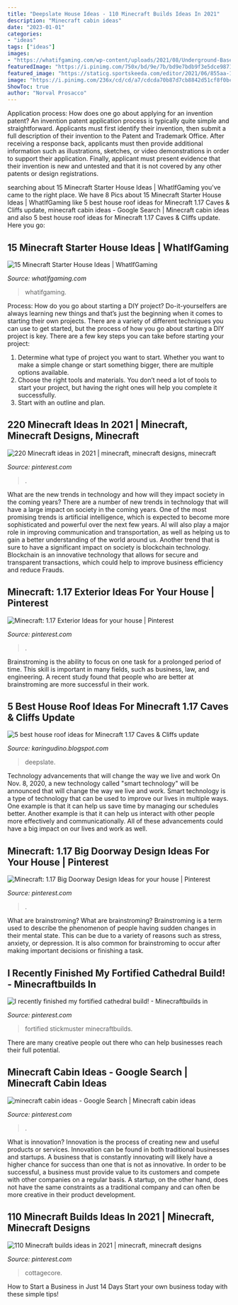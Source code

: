 ```yaml
---
title: "Deepslate House Ideas - 110 Minecraft Builds Ideas In 2021"
description: "Minecraft cabin ideas"
date: "2023-01-01"
categories:
- "ideas"
tags: ["ideas"]
images:
- "https://whatifgaming.com/wp-content/uploads/2021/08/Underground-Base-1392x783.jpg"
featuredImage: "https://i.pinimg.com/750x/bd/9e/7b/bd9e7bdb9f3e5dce9871a715cb2241cd.jpg"
featured_image: "https://staticg.sportskeeda.com/editor/2021/06/855aa-16237426488715.png"
image: "https://i.pinimg.com/236x/cd/cd/a7/cdcda70b87d7cb8842d51cf8f0bce116.jpg"
ShowToc: true
author: "Norval Prosacco"
---
```



Application process: How does one go about applying for an invention patent?
An invention patent application process is typically quite simple and straightforward. Applicants must first identify their invention, then submit a full description of their invention to the Patent and Trademark Office. After receiving a response back, applicants must then provide additional information such as illustrations, sketches, or video demonstrations in order to support their application. Finally, applicant must present evidence that their invention is new and untested and that it is not covered by any other patents or design registrations.

	

		
searching about 15 Minecraft Starter House Ideas | WhatIfGaming you've came to the right place. We have 8 Pics about 15 Minecraft Starter House Ideas | WhatIfGaming like 5 best house roof ideas for Minecraft 1.17 Caves &amp; Cliffs update, minecraft cabin ideas - Google Search | Minecraft cabin ideas and also 5 best house roof ideas for Minecraft 1.17 Caves &amp; Cliffs update. Here you go:
		
    
## 15 Minecraft Starter House Ideas | WhatIfGaming

<img loading=lazy src="https://whatifgaming.com/wp-content/uploads/2021/08/Underground-Base-1392x783.jpg" onerror="this.onerror=null;this.src='https://tse2.mm.bing.net/th?id=OIP.nlQRN3TYEMtP8847GnPBYgHaEK&amp;pid=15.1';" alt="15 Minecraft Starter House Ideas | WhatIfGaming">

_Source: whatifgaming.com_

>whatifgaming. 

	

Process: How do you go about starting a DIY project?
Do-it-yourselfers are always learning new things and that’s just the beginning when it comes to starting their own projects. There are a variety of different techniques you can use to get started, but the process of how you go about starting a DIY project is key. 
There are a few key steps you can take before starting your project:

1. Determine what type of project you want to start. Whether you want to make a simple change or start something bigger, there are multiple options available.
2. Choose the right tools and materials. You don’t need a lot of tools to start your project, but having the right ones will help you complete it successfully. 
3. Start with an outline and plan.

    
## 220 Minecraft Ideas In 2021 | Minecraft, Minecraft Designs, Minecraft

<img loading=lazy src="https://i.pinimg.com/236x/cd/cd/a7/cdcda70b87d7cb8842d51cf8f0bce116.jpg" onerror="this.onerror=null;this.src='https://tse4.mm.bing.net/th?id=OIP.j_LJuQCDDEa8_f_8xAoh_wAAAA&amp;pid=15.1';" alt="220 Minecraft ideas in 2021 | minecraft, minecraft designs, minecraft">

_Source: pinterest.com_

>. 

	

What are the new trends in technology and how will they impact society in the coming years?
There are a number of new trends in technology that will have a large impact on society in the coming years. One of the most promising trends is artificial intelligence, which is expected to become more sophisticated and powerful over the next few years. AI will also play a major role in improving communication and transportation, as well as helping us to gain a better understanding of the world around us. Another trend that is sure to have a significant impact on society is blockchain technology. Blockchain is an innovative technology that allows for secure and transparent transactions, which could help to improve business efficiency and reduce Frauds.

    
## Minecraft: 1.17 Exterior Ideas For Your House | Pinterest

<img loading=lazy src="https://i.pinimg.com/750x/bd/9e/7b/bd9e7bdb9f3e5dce9871a715cb2241cd.jpg" onerror="this.onerror=null;this.src='https://tse3.mm.bing.net/th?id=OIP.KnHDCUhe4pyJKa9qn7_8vAHaNL&amp;pid=15.1';" alt="Minecraft: 1.17 Exterior Ideas for your house | Pinterest">

_Source: pinterest.com_

>. 

	

Brainstroming is the ability to focus on one task for a prolonged period of time. This skill is important in many fields, such as business, law, and engineering. A recent study found that people who are better at brainstroming are more successful in their work.

    
## 5 Best House Roof Ideas For Minecraft 1.17 Caves &amp; Cliffs Update

<img loading=lazy src="https://staticg.sportskeeda.com/editor/2021/06/855aa-16237426488715.png" onerror="this.onerror=null;this.src='https://tse2.mm.bing.net/th?id=OIP.jXXiPjQAaiujktQdD8z6FgHaEK&amp;pid=15.1';" alt="5 best house roof ideas for Minecraft 1.17 Caves &amp; Cliffs update">

_Source: karingudino.blogspot.com_

>deepslate. 

	

Technology advancements that will change the way we live and work
On Nov. 8, 2020, a new technology called "smart technology" will be announced that will change the way we live and work. Smart technology is a type of technology that can be used to improve our lives in multiple ways. One example is that it can help us save time by managing our schedules better. Another example is that it can help us interact with other people more effectively and communicationally. All of these advancements could have a big impact on our lives and work as well.

    
## Minecraft: 1.17 Big Doorway Design Ideas For Your House | Pinterest

<img loading=lazy src="https://i.pinimg.com/750x/df/f2/dd/dff2ddfca596c9992ca65af2ad4ff7a1.jpg" onerror="this.onerror=null;this.src='https://tse4.mm.bing.net/th?id=OIP.Pg9jNSapmbFDAdJwj6iS8wHaKZ&amp;pid=15.1';" alt="Minecraft: 1.17 Big Doorway Design Ideas for your house | Pinterest">

_Source: pinterest.com_

>. 

	

What are brainstroming?
What are brainstroming? Brainstroming is a term used to describe the phenomenon of people having sudden changes in their mental state. This can be due to a variety of reasons such as stress, anxiety, or depression. It is also common for brainstroming to occur after making important decisions or finishing a task.

    
## I Recently Finished My Fortified Cathedral Build! - Minecraftbuilds In

<img loading=lazy src="https://i.pinimg.com/originals/2e/50/b2/2e50b29445b192a4d80a7256e55243eb.png" onerror="this.onerror=null;this.src='https://tse1.mm.bing.net/th?id=OIP.KCdV59o2Ic1f3P27fj8xMgHaNK&amp;pid=15.1';" alt="I recently finished my fortified cathedral build! - Minecraftbuilds in">

_Source: pinterest.com_

>fortified stickmuster minecraftbuilds. 

	

There are many creative people out there who can help businesses reach their full potential.

    
## Minecraft Cabin Ideas - Google Search | Minecraft Cabin Ideas

<img loading=lazy src="https://i.pinimg.com/originals/a7/fc/ca/a7fccadecaaa8444b945cf3c582ce10f.png" onerror="this.onerror=null;this.src='https://tse2.mm.bing.net/th?id=OIP.XNwjcMfk2o3vffrBe_9haAHaEK&amp;pid=15.1';" alt="minecraft cabin ideas - Google Search | Minecraft cabin ideas">

_Source: pinterest.com_

>. 

	

What is innovation?
Innovation is the process of creating new and useful products or services. Innovation can be found in both traditional businesses and startups. A business that is constantly innovating will likely have a higher chance for success than one that is not as innovative. In order to be successful, a business must provide value to its customers and compete with other companies on a regular basis. A startup, on the other hand, does not have the same constraints as a traditional company and can often be more creative in their product development.

    
## 110 Minecraft Builds Ideas In 2021 | Minecraft, Minecraft Designs

<img loading=lazy src="https://i.pinimg.com/474x/3c/bd/1e/3cbd1e0cafb1366de487a52de0e01dfb.jpg" onerror="this.onerror=null;this.src='https://tse4.mm.bing.net/th?id=OIP.Y_Ym3-aKOlL6NMrU8Zzq3QAAAA&amp;pid=15.1';" alt="110 Minecraft builds ideas in 2021 | minecraft, minecraft designs">

_Source: pinterest.com_

>cottagecore. 

	

How to Start a Business in Just 14 Days
Start your own business today with these simple tips!

